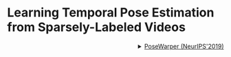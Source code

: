 # Learning Temporal Pose Estimation from Sparsely-Labeled Videos

<!-- [ALGORITHM] -->

<details>
<summary align="right"><a href="https://arxiv.org/abs/1906.04016">PoseWarper (NeurIPS'2019)</a></summary>

```bibtex
@inproceedings{NIPS2019_gberta,
title = {Learning Temporal Pose Estimation from Sparsely Labeled Videos},
author = {Bertasius, Gedas and Feichtenhofer, Christoph, and Tran, Du and Shi, Jianbo, and Torresani, Lorenzo},
booktitle = {Advances in Neural Information Processing Systems 33},
year = {2019},
}
```

</details>
